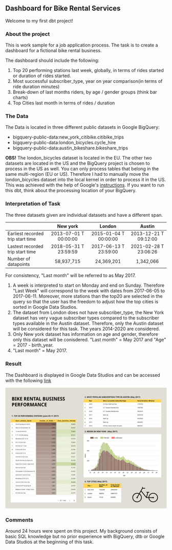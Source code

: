 ## Dashboard for Bike Rental Services

Welcome to my first dbt project!

### About the project

This is work sample for a job application process. The task is to create a dashboard for a fictional bike rental business.

The dashboard should include the following:
1. Top 20 performing stations last week, globally, in terms of rides started or duration of rides started.
2. Most successful subscriber_type, year on year comparison(in terms of ride duration minutes)
3. Break-down of last months riders, by age / gender groups (think bar charts)
4. Top Cities last month in terms of rides / duration

### The Data

The Data is located in three different public datasets in Google BigQuery:

- bigquery-public-data:new_york_citibike.citibike_trips
- bigquery-public-data:london_bicycles.cycle_hire
- bigquery-public-data:austin_bikeshare.bikeshare_trips

**OBS!** The london_bicycles dataset is located in the EU. The other two datasets are located in the US and the BigQuery project is chosen to process in the US as well.
You can only process tables that belong in the same multi-region (EU or US). Therefore I had to manually move the london_bicycles dataset into the local kernel in order to process it in the US. This was achieved with the help of Google's [instructions](https://cloud.google.com/bigquery/docs/locations#moving-data).
If you want to run this dbt, think about the processing location of your BigQuery.

### Interpretation of Task
The three datasets given are individual datasets and have a different span. 

|                 | New york              | London                | Austin                |
| --------------- |:---------------------:|:---------------------:|:---------------------:|
| Earliest recorded trip start time | 2013-07-01 T 00:00:00 | 2015-01-04 T 00:00:00 | 2013-12-21 T 09:12:00 |
| Lastest recorded trip start time  | 2018-05-31 T 23:59:59 | 2017-06-13 T 23:59:00 | 2021-02-28 T 23:06:26 |
| Number of datapoints | 58,937,715 | 24,369,201 | 1,342,066 |

For consistency, "Last month" will be referred to as May 2017. 

1. A week is interpreted to start on Monday and end on Sunday. Therefore "Last Week" will correspond to the week with dates from 2017-06-05 to 2017-06-11. 
Moreover, more stations than the top20 are selected in the query so that the user has the freedom to adjust how the top cities is sorted in Google Data Studios. 
2. The dataset from London does not have subscriber_type, the New York dataset has very vague subscriber types compared to the subscriber types available in the Austin dataset. 
Therefore, only the Austin dataset will be considered for this task. The years 2014-2020 are considered.
3. Only New york dataset has information on age and gender, therefore only this dataset will be conisdered. "Last month" = May 2017 and "Age" = 2017 - birth_year.
4. "Last month" = May 2017.

### Result
The Dashboard is displayed in Google Data Studios and can be accessed with the following [link](https://datastudio.google.com/reporting/c1c83570-64a7-4b04-9824-8336aff70943)

![picture of dashboard](https://github.com/miaonaise/growth_hacker_case/blob/master/dashboard-preview.png)

### Comments
Around 24 hours were spent on this project. My background consists of basic SQL knowledge but no prior experience with BigQuery, dtb or Google Data Studios at the beginning of this task.
